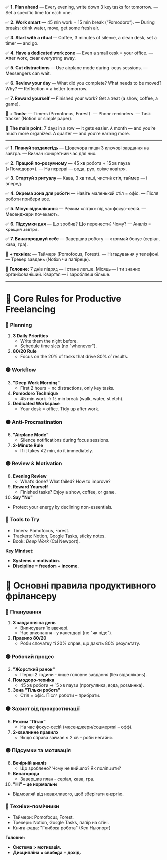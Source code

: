 ✅ **1. Plan ahead**
— Every evening, write down 3 key tasks for tomorrow.
— Set a specific time for each one.

✅ **2. Work smart**
— 45 min work + 15 min break (“Pomodoro”).
— During breaks: drink water, move, get some fresh air.

✅ **3. Start with a ritual**
— Coffee, 3 minutes of silence, a clean desk, set a timer — and go.

✅ **4. Have a dedicated work zone**
— Even a small desk = your office.
— After work, clear everything away.

✅ **5. Cut distractions**
— Use airplane mode during focus sessions.
— Messengers can wait.

✅ **6. Review your day**
— What did you complete? What needs to be moved? Why?
— Reflection = a better tomorrow.

✅ **7. Reward yourself**
— Finished your work? Get a treat (a show, coffee, a game).

📝 **+ Tools:**
— Timers (Pomofocus, Forest).
— Phone reminders.
— Task tracker (Notion or simple paper).

📌 **The main point:**
7 days in a row — it gets easier.
A month — and you’re much more organized.
A quarter — and you’re earning more.

---

✅ **1. Плануй заздалегідь**
— Щовечора пиши 3 ключові завдання на завтра.
— Визнач конкретний час для них.

✅ **2. Працюй по-розумному**
— 45 хв робота + 15 хв пауза («Помодоро»).
— На перерві — вода, рух, свіже повітря.

✅ **3. Стартуй з ритуалу**
— Кава, 3 хв тиші, чистий стіл, таймер — і вперед.

✅ **4. Окрема зона для роботи**
— Навіть маленький стіл = офіс.
— Після роботи прибери все.

✅ **5. Мінус відволікання**
— Режим «літак» під час фокус-сесій.
— Месенджери почекають.

✅ **6. Підсумки дня**
— Що зробив? Що перенести? Чому?
— Аналіз = кращий завтра.

✅ **7. Винагороджуй себе**
— Завершив роботу — отримай бонус (серіал, кава, гра).

📝 **+ техніка**:
— Таймери (Pomofocus, Forest).
— Нагадування у телефоні.
— Трекер завдань (Notion чи папірець).

📌 **Головне:**
7 днів підряд — і стане легше.
Місяць — і ти значно організованіший.
Квартал — і заробляєш більше.

---

# 📌 Core Rules for Productive Freelancing  

### 🔵 **Planning**  
1. **3 Daily Priorities**  
   - Write them the night before.  
   - Schedule time slots (no "whenever").  
2. **80/20 Rule**  
   - Focus on the 20% of tasks that drive 80% of results.  

### 🟢 **Workflow**  
3. **"Deep Work Morning"**  
   - First 2 hours = no distractions, only key tasks.  
4. **Pomodoro Technique**  
   - 45 min work → 15 min break (walk, water, stretch).  
5. **Dedicated Workspace**  
   - Your desk = office. Tidy up after work.  

### 🟠 **Anti-Procrastination**  
6. **"Airplane Mode"**  
   - Silence notifications during focus sessions.  
7. **2-Minute Rule**  
   - If it takes ≤2 min, do it immediately.  

### 🟣 **Review & Motivation**  
8. **Evening Review**  
   - What’s done? What failed? How to improve?  
9. **Reward Yourself**  
   - Finished tasks? Enjoy a show, coffee, or game.  
10. **Say "No"**  
   - Protect your energy by declining non-essentials.  

### 📌 **Tools to Try**  
- Timers: Pomofocus, Forest.  
- Trackers: Notion, Google Tasks, sticky notes.  
- Book: *Deep Work* (Cal Newport).  

**Key Mindset:**  
- **Systems > motivation.**  
- **Discipline = freedom + income.**  

# 📌 Основні правила продуктивного фрілансеру  

### 🔵 **Планування**  
1. **3 завдання на день**  
   - Виписувати їх ввечері.  
   - Час виконання – у календарі (не "як піде").  
2. **Правило 80/20**  
   - Роби спочатку ті 20% справ, що дають 80% результату.  

### 🟢 **Робочий процес**  
3. **"Жорсткий ранок"**  
   - Перші 2 години – лише головне завдання (без відволікань).  
4. **Помодоро-техніка**  
   - 45 хв роботи → 15 хв паузи (прогулянка, вода, розминка).  
5. **Зона "Тільки робота"**  
   - Стіл = офіс. Після роботи – прибрати.  

### 🟠 **Захист від прокрастинації**  
6. **Режим "Літак"**  
   - На час фокус-сесій (месенджери/соцмережі – офф).  
7. **2-хвилинне правило**  
   - Якщо справа займає ≤ 2 хв – роби негайно.  

### 🟣 **Підсумки та мотивація**  
8. **Вечірній аналіз**  
   - Що зроблено? Чому не вийшло? Як поліпшити?  
9. **Винагорода**  
   - Завершив план – серіал, кава, гра.  
10. **"Ні" – це нормально**  
   - Відмовляй від неважливого, щоб зберігати енергію.  

### 📌 **Техніки-помічники**  
- Таймери: Pomofocus, Forest.  
- Трекери: Notion, Google Tasks, папір на стіні.  
- Книга-рада: "Глибока робота" (Кел Ньюпорт).  

**Головне:**  
- **Система > мотивація.**  
- **Дисципліна = свобода + дохід.**  
